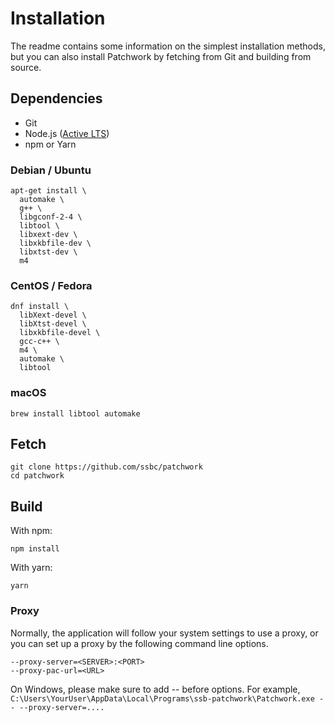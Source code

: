 # Installation

The readme contains some information on the simplest installation methods, but
you can also install Patchwork by fetching from Git and building from source.

## Dependencies

- Git
- Node.js ([Active LTS][node-active-lts])
- npm or Yarn

### Debian / Ubuntu

```shell
apt-get install \
  automake \
  g++ \
  libgconf-2-4 \
  libtool \
  libxext-dev \
  libxkbfile-dev \
  libxtst-dev \
  m4
```

### CentOS / Fedora

```shell
dnf install \
  libXext-devel \
  libXtst-devel \
  libxkbfile-devel \
  gcc-c++ \
  m4 \
  automake \
  libtool
```

### macOS

```shell
brew install libtool automake
```

## Fetch

```shell
git clone https://github.com/ssbc/patchwork
cd patchwork
```

## Build

With npm:

```shell
npm install
```

With yarn:

```shell
yarn
```

[node-active-lts]: https://github.com/nodejs/Release#release-schedule

### Proxy

Normally, the application will follow your system settings to use a proxy, or you can set up a proxy by the 
following command line options.

```
--proxy-server=<SERVER>:<PORT>
--proxy-pac-url=<URL>
```

On Windows, please make sure to add -- before options. For example,
`C:\Users\YourUser\AppData\Local\Programs\ssb-patchwork\Patchwork.exe -- --proxy-server=....`
